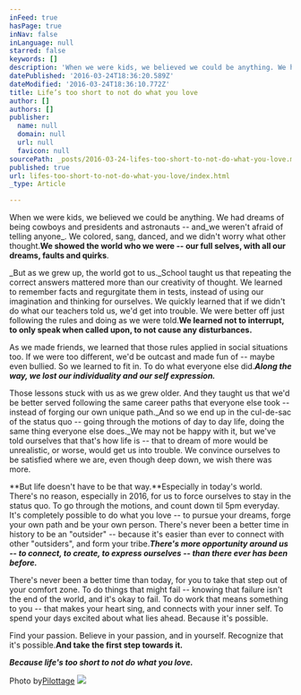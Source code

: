 ```yaml
---
inFeed: true
hasPage: true
inNav: false
inLanguage: null
starred: false
keywords: []
description: 'When we were kids, we believed we could be anything. We had dreams of being cowboys and presidents and astronauts – andwe weren’t afraid of telling anyone. We colored, sang, danced, and we didn’t worry what other thought.We showed the world who we were – our full selves, with all our dreams, faults and quirks.'
datePublished: '2016-03-24T18:36:20.589Z'
dateModified: '2016-03-24T18:36:10.772Z'
title: Life’s too short to not do what you love
author: []
authors: []
publisher:
  name: null
  domain: null
  url: null
  favicon: null
sourcePath: _posts/2016-03-24-lifes-too-short-to-not-do-what-you-love.md
published: true
url: lifes-too-short-to-not-do-what-you-love/index.html
_type: Article

---
```

When we were kids, we believed we could be anything. We had dreams of being cowboys and presidents and astronauts -- and_we weren't afraid of telling anyone_. We colored, sang, danced, and we didn't worry what other thought.**We showed the world who we were -- our full selves, with all our dreams, faults and quirks**.

_But as we grew up, the world got to us._School taught us that repeating the correct answers mattered more than our creativity of thought. We learned to remember facts and regurgitate them in tests, instead of using our imagination and thinking for ourselves. We quickly learned that if we didn't do what our teachers told us, we'd get into trouble. We were better off just following the rules and doing as we were told.**We learned not to interrupt, to only speak when called upon, to not cause any disturbances.**

As we made friends, we learned that those rules applied in social situations too. If we were too different, we'd be outcast and made fun of -- maybe even bullied. So we learned to fit in. To do what everyone else did._**Along the way, we lost our individuality and our self expression.**_

Those lessons stuck with us as we grew older. And they taught us that we'd be better served following the same career paths that everyone else took -- instead of forging our own unique path._And so we end up in the cul-de-sac of the status quo -- going through the motions of day to day life, doing the same thing everyone else does._We may not be happy with it, but we've told ourselves that that's how life is -- that to dream of more would be unrealistic, or worse, would get us into trouble. We convince ourselves to be satisfied where we are, even though deep down, we wish there was more.

**But life doesn't have to be that way.**Especially in today's world. There's no reason, especially in 2016, for us to force ourselves to stay in the status quo. To go through the motions, and count down til 5pm everyday. It's completely possible to do what you love -- to pursue your dreams, forge your own path and be your own person. There's never been a better time in history to be an "outsider" -- because it's easier than ever to connect with other "outsiders", and form your tribe._**There's more opportunity around us -- to connect, to create, to express ourselves -- than there ever has been before.**_

There's never been a better time than today, for you to take that step out of your comfort zone. To do things that might fail -- knowing that failure isn't the end of the world, and it's okay to fail. To do work that means something to you -- that makes your heart sing, and connects with your inner self. To spend your days excited about what lies ahead. Because it's possible.

Find your passion. Believe in your passion, and in yourself. Recognize that it's possible.**And take the first step towards it.**

_**Because life's too short to not do what you love.**_

Photo by[Pilottage][0]
![](https://the-grid-user-content.s3-us-west-2.amazonaws.com/c98634b8-ef70-4039-8340-95c7a39be4bb.jpg)

[0]: https://www.flickr.com/photos/pilottage/3661466756